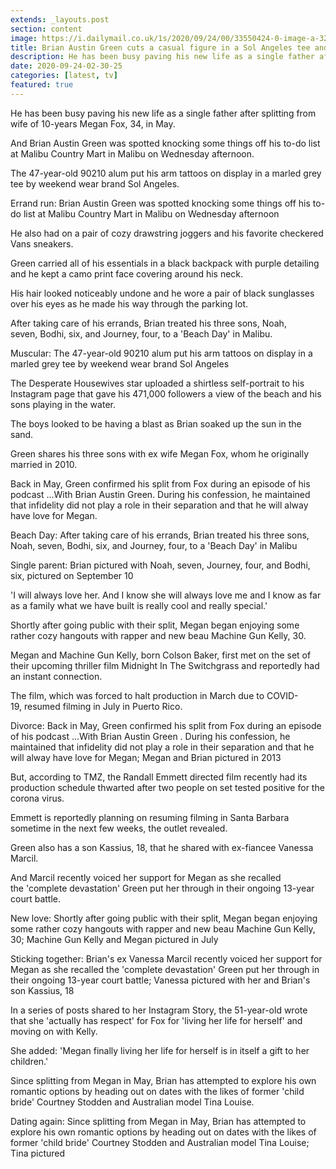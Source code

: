 ```yaml
---
extends: _layouts.post
section: content
image: https://i.dailymail.co.uk/1s/2020/09/24/00/33550424-0-image-a-32_1600905468707.jpg 
title: Brian Austin Green cuts a casual figure in a Sol Angeles tee and joggers during errand run 
description: He has been busy paving his new life as a single father after splitting from wife of 10-years Megan Fox, 34, in May. 
date: 2020-09-24-02-30-25 
categories: [latest, tv] 
featured: true 
--- 
```

He has been busy paving his new life as a single father after splitting from wife of 10-years Megan Fox, 34, in May.

And Brian Austin Green was spotted knocking some things off his to-do list at Malibu Country Mart in Malibu on Wednesday afternoon. 

The 47-year-old 90210 alum put his arm tattoos on display in a marled grey tee by weekend wear brand Sol Angeles. 

Errand run: Brian Austin Green was spotted knocking some things off his to-do list at Malibu Country Mart in Malibu on Wednesday afternoon

He also had on a pair of cozy drawstring joggers and his favorite checkered Vans sneakers.

Green carried all of his essentials in a black backpack with purple detailing and he kept a camo print face covering around his neck.

His hair looked noticeably undone and he wore a pair of black sunglasses over his eyes as he made his way through the parking lot. 

After taking care of his errands, Brian treated his three sons, Noah, seven, Bodhi, six, and Journey, four, to a 'Beach Day' in Malibu.  

Muscular: The 47-year-old 90210 alum put his arm tattoos on display in a marled grey tee by weekend wear brand Sol Angeles

The Desperate Housewives star uploaded a shirtless self-portrait to his Instagram page that gave his 471,000 followers a view of the beach and his sons playing in the water.

The boys looked to be having a blast as Brian soaked up the sun in the sand.

Green shares his three sons with ex wife Megan Fox, whom he originally married in 2010.   

Back in May, Green confirmed his split from Fox during an episode of his podcast ...With Brian Austin Green. During his confession, he maintained that infidelity did not play a role in their separation and that he will alway have love for Megan.

Beach Day: After taking care of his errands, Brian treated his three sons, Noah, seven, Bodhi, six, and Journey, four, to a 'Beach Day' in Malibu

Single parent: Brian pictured with Noah, seven, Journey, four, and Bodhi, six, pictured on September 10

'I will always love her. And I know she will always love me and I know as far as a family what we have built is really cool and really special.'

Shortly after going public with their split, Megan began enjoying some rather cozy hangouts with rapper and new beau Machine Gun Kelly, 30.

Megan and Machine Gun Kelly, born Colson Baker, first met on the set of their upcoming thriller film Midnight In The Switchgrass and reportedly had an instant connection. 

The film, which was forced to halt production in March due to COVID-19, resumed filming in July in Puerto Rico.

Divorce: Back in May, Green confirmed his split from Fox during an episode of his podcast ...With Brian Austin Green . During his confession, he maintained that infidelity did not play a role in their separation and that he will alway have love for Megan; Megan and Brian pictured in 2013

But, according to TMZ, the Randall Emmett directed film recently had its production schedule thwarted after two people on set tested positive for the corona virus.

Emmett is reportedly planning on resuming filming in Santa Barbara sometime in the next few weeks, the outlet revealed.

Green also has a son Kassius, 18, that he shared with ex-fiancee Vanessa Marcil. 

And Marcil recently voiced her support for Megan as she recalled the 'complete devastation' Green put her through in their ongoing 13-year court battle. 

New love: Shortly after going public with their split, Megan began enjoying some rather cozy hangouts with rapper and new beau Machine Gun Kelly, 30; Machine Gun Kelly and Megan pictured in July

Sticking together: Brian's ex Vanessa Marcil recently voiced her support for Megan as she recalled the 'complete devastation' Green put her through in their ongoing 13-year court battle; Vanessa pictured with her and Brian's son Kassius, 18

In a series of posts shared to her Instagram Story, the 51-year-old wrote that she 'actually has respect' for Fox for 'living her life for herself' and moving on with Kelly. 

She added: 'Megan finally living her life for herself is in itself a gift to her children.'

Since splitting from Megan in May, Brian has attempted to explore his own romantic options by heading out on dates with the likes of former 'child bride' Courtney Stodden and Australian model Tina Louise. 

Dating again: Since splitting from Megan in May, Brian has attempted to explore his own romantic options by heading out on dates with the likes of former 'child bride' Courtney Stodden and Australian model Tina Louise; Tina pictured

